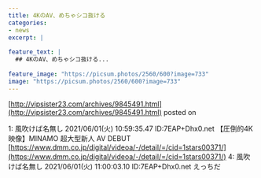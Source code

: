 ```yaml
---
title: 4KのAV、めちゃシコ抜ける
categories:
- news
excerpt: |
  
feature_text: |
  ## 4KのAV、めちゃシコ抜ける...
  
feature_image: "https://picsum.photos/2560/600?image=733"
image: "https://picsum.photos/2560/600?image=733"
---
```


[http://vipsister23.com/archives/9845491.html](http://vipsister23.com/archives/9845491.html)
posted on 

<!--more-->

1: 風吹けば名無し 2021/06/01(火) 10:59:35.47 ID:7EAP+Dhx0.net 【圧倒的4K映像】MINAMO 超大型新人 AV DEBUT [https://www.dmm.co.jp/digital/videoa/-/detail/=/cid=1stars00371/](https://www.dmm.co.jp/digital/videoa/-/detail/=/cid=1stars00371/) 4: 風吹けば名無し 2021/06/01(火) 11:00:03.10 ID:7EAP+Dhx0.net えっちだ
